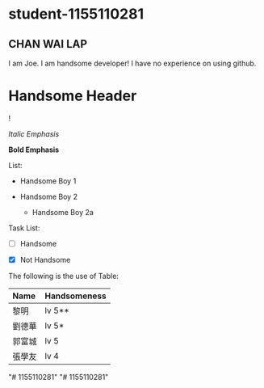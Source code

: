 ﻿# student-1155110281
## CHAN WAI LAP

I am Joe. I am handsome developer!
I have no experience on using github.

# Handsome Header

!


*Italic Emphasis*

**Bold Emphasis**



List:

* Handsome Boy 1

* Handsome Boy 2

   * Handsome Boy 2a


Task List:

- [ ] Handsome
- [X] Not Handsome



The following is the use of Table:


| Name | Handsomeness |
| :--- | :----------- |
|    黎明| lv 5**|
| 劉德華| lv 5* |
| 郭富城 | lv 5|
|張學友| lv 4 |


"# 1155110281" 
"# 1155110281" 
